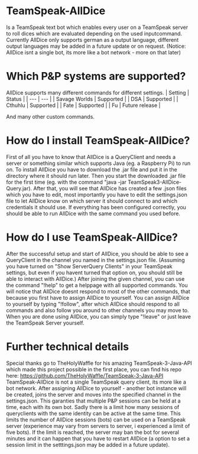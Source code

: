 # TeamSpeak-AllDice
Is a TeamSpeak text bot which enables every user on a TeamSpeak server to roll dices which are evaluated depending on the used inputcommand.
Currently AllDice only supports german as a output language, different output languages may be added in a future update or on request.
(Notice: AllDice isnt a single bot, its more like a bot network - more on that later)

# Which P&P systems are supported?
AllDice supports many different commands for different settings.
| Setting | Status |
| --- | --- |
| Savage Worlds | Supported |
| DSA | Supported |
| Cthuhlu | Supported |
| Fate | Supported |
| Fu | Future release |

And many other custom commands.

# How do I install TeamSpeak-AllDice?
First of all you have to know that AllDice is a QueryClient and needs a server or something similar which supports Java (eg. a Raspberry Pi) to run on.
To install AllDice you have to download the .jar file and put it in the directory where it should run later.
Then you start the downloaded .jar file for the first time (eg. with the command "java -jar TeamSpeak3-AllDice-Query.jar).
After that, you will see that AllDice has created a few .json files which you have to edit, most importantly you have to edit the settings.json file to let AllDice know on which server it should connect to and which credentials it should use.
If everything has been configured correctly, you should be able to run AllDice with the same command you used before.

# How do I use TeamSpeak-AllDice?
After the successful setup and start of AllDice, you should be able to see a QueryClient in the channel you named in the settings.json file. 
(Assuming you have turned on "Show ServerQuery Clients" in your TeamSpeak settings, but even if you havent turned that option on, you should still be able to interact with AllDice.)
After joining the given channel, you can use the command "!help" to get a helppage with all supported commands.
You will notice that AllDice doesnt respond to most of the other commands, that because you first have to assign AllDice to yourself. You can assign AllDice to yourself by typing "!follow", after which AllDice should respond to all commands and also follow you around to other channels you may move to.
When you are done using AllDice, you can simply type "!leave" or just leave the TeamSpeak Server yourself.

# Further technical details
Special thanks go to TheHolyWaffle for his amazing TeamSpeak-3-Java-API which made this project possible in the first place, you can find his repo here: https://github.com/TheHolyWaffle/TeamSpeak-3-Java-API
TeamSpeak-AllDice is not a single TeamSpeak query client, its more like a bot network.
After assigning AllDice to yourself - another bot instance will be created, joins the server and moves into the specified channel in the settings.json.
This garanties that multiple P&P sessions can be held at a time, each with its own bot.
Sadly there is a limit how many sessions of queryclients with the same identity can be active at the same time. This limits the number of AllDice sessions (bots) can be used on a TeamSpeak server (experience may vary from servers to server, i experienced a limit of five bots).
If the limit is reached, the server may ban the bot for several minutes and it can happen that you have to restart AllDice (a option to set a session limit in the setttings.json may be added in a future update).
